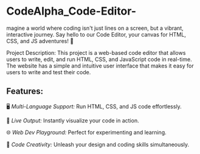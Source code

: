 # CodeAlpha_Code-Editor-
magine a world where coding isn't just lines on a screen, but a vibrant, interactive journey.
Say hello to our Code Editor, your canvas for HTML, CSS, and JS adventures! 🎨

Project Description:
This project is a web-based code editor that allows users to write, edit, and run HTML, CSS, and JavaScript code in real-time.
The website has a simple and intuitive user interface that makes it easy for users to write and test their code.

## Features:

🖥 *Multi-Language Support:* Run HTML, CSS, and JS code effortlessly.

🚀 *Live Output:* Instantly visualize your code in action.

🌐 *Web Dev Playground:* Perfect for experimenting and learning.

🎨 *Code Creativity:* Unleash your design and coding skills simultaneously.
